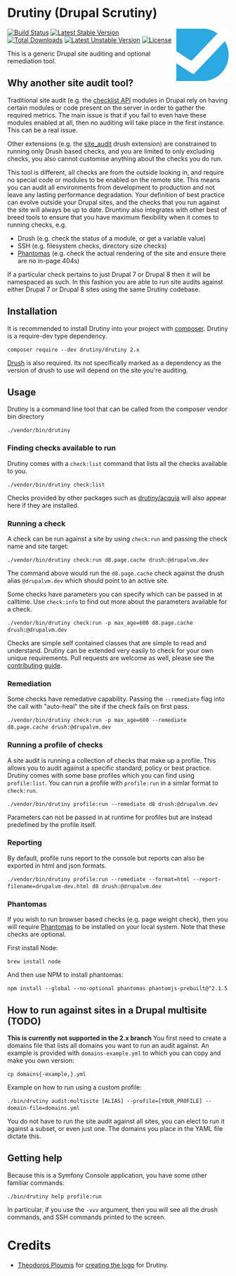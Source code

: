 # Drutiny (Drupal Scrutiny)

<img src="assets/logo.png" alt="Drutiny logo" align="right"/>

[![Build Status](https://travis-ci.org/seanhamlin/drutiny.svg?branch=master)](https://travis-ci.org/seanhamlin/drutiny) [![Latest Stable Version](https://poser.pugx.org/seanhamlin/drutiny/v/stable)](https://packagist.org/packages/seanhamlin/drutiny) [![Total Downloads](https://poser.pugx.org/seanhamlin/drutiny/downloads)](https://packagist.org/packages/seanhamlin/drutiny) [![Latest Unstable Version](https://poser.pugx.org/seanhamlin/drutiny/v/unstable)](https://packagist.org/packages/seanhamlin/drutiny) [![License](https://poser.pugx.org/seanhamlin/drutiny/license)](https://packagist.org/packages/seanhamlin/drutiny)

This is a generic Drupal site auditing and optional remediation tool.

## Why another site audit tool?

Traditional site audit (e.g. the [checklist API](https://www.drupal.org/project/checklistapi) modules in Drupal rely on having certain modules or code present on the server in order to gather the required metrics. The main issue is that if you fail to even have these modules enabled at all, then no auditing will take place in the first instance. This can be a real issue.

Other extensions (e.g. the [site_audit](https://www.drupal.org/project/site_audit) drush extension) are constrained to running only Drush based checks, and you are limited to only excluding checks, you also cannot customise anything about the checks you do run.

This tool is different, all checks are from the outside looking in, and require no special code or modules to be enabled on the remote site. This means you can audit all environments from development to production and not leave any lasting performance degradation. Your definition of best practice can evolve outside your Drupal sites, and the checks that you run against the site will always be up to date. Druntiny also integrates with other best of breed tools to ensure that you have maximum flexibility when it comes to running checks, e.g.

* Drush (e.g. check the status of a module, or get a variable value)
* SSH (e.g. filesystem checks, directory size checks)
* [Phantomas](https://github.com/macbre/phantomas) (e.g. check the actual rendering of the site and ensure there are no in-page 404s)

If a particular check pertains to just Drupal 7 or Drupal 8 then it will be namespaced as such. In this fashion you are able to run site audits against either Drupal 7 or Drupal 8 sites using the same Drutiny codebase.

## Installation
It is recommended to install Drutiny into your project with [composer](https://getcomposer.org). Drutiny is a require-dev type dependency.

```
composer require --dev drutiny/drutiny 2.x
```

[Drush](http://www.drush.org/en/master/) is also required. Its not specifically marked as a dependency as the version of drush to use will depend on the site you're auditing.

## Usage
Drutiny is a command line tool that can be called from the composer vendor bin directory

```
./vendor/bin/drutiny
```

### Finding checks available to run
Drutiny comes with a `check:list` command that lists all the checks available to you.

```
./vendor/bin/drutiny check:list
```

Checks provided by other packages such as [drutiny/acquia](https://github.com/fiasco/drutiny-acquia) will also appear here if they are installed.

### Running a check
A check can be run against a site by using `check:run` and passing the check name and site target:

```
./vendor/bin/drutiny check:run d8.page.cache drush:@drupalvm.dev
```

The command above would run the `d8.page.cache` check against the drush alias `@drupalvm.dev` which should point to an active site. 

Some checks have parameters you can specify which can be passed in at calltime. Use `check:info` to find out more about the parameters available for a check.

```
./vendor/bin/drutiny check:run -p max_age=600 d8.page.cache drush:@drupalvm.dev
```

Checks are simple self contained classes that are simple to read and understand. Drutiny can be extended very easily to check for your own unique requirements. Pull requests are welcome as well, please see the [contributing guide](./CONTRIBUTING.md).

### Remediation
Some checks have remedative capability. Passing the `--remediate` flag into the call with "auto-heal" the site if the check fails on first pass.

```
./vendor/bin/drutiny check:run -p max_age=600 --remediate d8.page.cache drush:@drupalvm.dev
```

### Running a profile of checks
A site audit is running a collection of checks that make up a profile. This allows you to audit against a specific standard, policy or best practice. Drutiny comes with some base profiles which you can find using `profile:list`. You can run a profile with `profile:run` in a simlar format to `check:run`.

```
./vendor/bin/drutiny profile:run --remediate d8 drush:@drupalvm.dev
```

Parameters can not be passed in at runtime for profiles but are instead predefined by the profile itself.

### Reporting
By default, profile runs report to the console but reports can also be exported in html and json formats.

```
./vendor/bin/drutiny profile:run --remediate --format=html --report-filename=drupalvm-dev.html d8 drush:@drupalvm.dev
```

### Phantomas

If you wish to run browser based checks (e.g. page weight check), then you will require [Phantomas](https://github.com/macbre/phantomas) to be installed on your local system. Note that these checks are optional.

First install Node:

```
brew install node
```

And then use NPM to install phantomas:

```
npm install --global --no-optional phantomas phantomjs-prebuilt@^2.1.5
```


## How to run against sites in a Drupal multisite (TODO)

**This is currently not supported in the 2.x branch**
You first need to create a domains file that lists all domains you want to run an audit against. An example is provided with `domains-example.yml` to which you can copy and make you own version:

```
cp domains{-example,}.yml
```

Example on how to run using a custom profile:

```
./bin/drutiny audit:multisite [ALIAS] --profile=[YOUR_PROFILE] --domain-file=domains.yml
```

You do not have to run the site audit against all sites, you can elect to run it against a subset, or even just one. The domains you place in the YAML file dictate this.


## Getting help

Because this is a Symfony Console application, you have some other familiar commands:

```
./bin/drutiny help profile:run
```

In particular, if you use the `-vvv` argument, then you will see all the drush commands, and SSH commands printed to the screen.


# Credits

* [Theodoros Ploumis](https://github.com/theodorosploumis) for [creating the logo](https://github.com/seanhamlin/drutiny/issues/79) for Drutiny.
